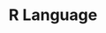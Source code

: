 ---
layout: default
master: section
published: true
classes:
 - slide
data:
  x: 2000
  y: 0

title: "R Language"
---